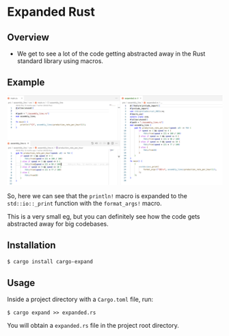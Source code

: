 # Expanded Rust

## Overview

- We get to see a lot of the code getting abstracted away in the Rust standard library using macros.

## Example

![](../../img/expanded_rust_example.png)

So, here we can see that the `println!` macro is expanded to the `std::io::_print` function with the `format_args!` macro.

This is a very small eg, but you can definitely see how the code gets abstracted away for big codebases.

## Installation

```console
$ cargo install cargo-expand
```

## Usage

Inside a project directory with a `Cargo.toml` file, run:

```console
$ cargo expand >> expanded.rs
```

You will obtain a `expanded.rs` file in the project root directory.
